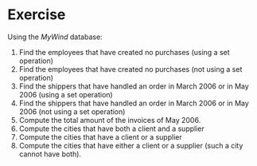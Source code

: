 # Exercise

Using the *MyWind* database:

1.  Find the employees that have created no purchases (using a set operation)  
1.  Find the employees that have created no purchases (not using a set operation)
1.  Find the shippers that have handled an order in March 2006 or in May 2006 (using a set
    operation)
1.  Find the shippers that have handled an order in March 2006 or in May 2006 (not using a
    set operation) 
1.  Compute the total amount of the invoices of May 2006.
1.  Compute the cities that have both a client and a supplier
1.  Compute the cities that have a client or a supplier
1.  Compute the cities that have either a client or a supplier (such a city cannot have both).
